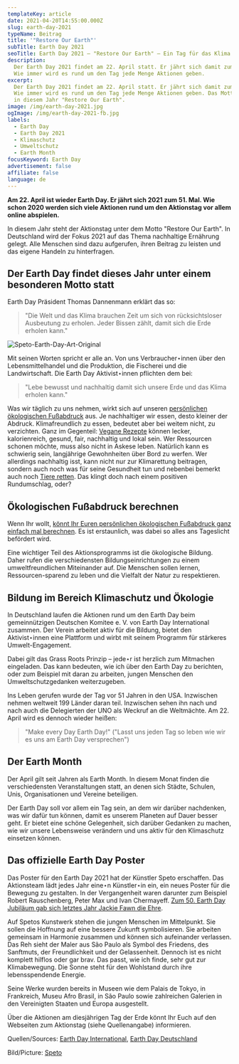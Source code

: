 ```yaml
---
templateKey: article
date: 2021-04-20T14:55:00.000Z
slug: earth-day-2021
typeName: Beitrag
title: '"Restore Our Earth"'
subTitle: Earth Day 2021
seoTitle: Earth Day 2021 – "Restore Our Earth" – Ein Tag für das Klima
description:
  Der Earth Day 2021 findet am 22. April statt. Er jährt sich damit zum 51. mal.
  Wie immer wird es rund um den Tag jede Menge Aktionen geben.
excerpt:
  Der Earth Day 2021 findet am 22. April statt. Er jährt sich damit zum 51. mal.
  Wie immer wird es rund um den Tag jede Menge Aktionen geben. Das Motto lautet
  in diesem Jahr "Restore Our Earth".
image: /img/earth-day-2021.jpg
ogImage: /img/earth-day-2021-fb.jpg
labels:
  - Earth Day
  - Earth Day 2021
  - Klimaschutz
  - Umweltschutz
  - Earth Month
focusKeyword: Earth Day
advertisement: false
affiliate: false
language: de
---
```


**Am 22. April ist wieder Earth Day. Er jährt sich 2021 zum 51. Mal. Wie schon
2020 werden sich viele Aktionen rund um den Aktionstag vor allem online
abspielen.**

In diesem Jahr steht der Aktionstag unter dem Motto "Restore Our Earth". In
Deutschland wird der Fokus 2021 auf das Thema nachhaltige Ernährung gelegt. Alle
Menschen sind dazu aufgerufen, ihren Beitrag zu leisten und das eigene Handeln
zu hinterfragen.

## Der Earth Day findet dieses Jahr unter einem besonderen Motto statt

Earth Day Präsident Thomas Dannenmann erklärt das so:

> "Die Welt und das Klima brauchen Zeit um sich von rücksichtsloser Ausbeutung
> zu erholen. Jeder Bissen zählt, damit sich die Erde erholen kann."

![Speto-Earth-Day-Art-Original](/img/speto-earth-day-art-original-1-.jpg 'Original Earth Day Art © Speto (Link below)')

Mit seinen Worten spricht er alle an. Von uns Verbraucher⋆innen über den
Lebensmittelhandel und die Produktion, die Fischerei und die Landwirtschaft. Die
Earth Day Aktivist⋆innen pflichten dem bei:

> "Lebe bewusst und nachhaltig damit sich unsere Erde und das Klima erholen
> kann."

Was wir täglich zu uns nehmen, wirkt sich auf unseren
[persönlichen ökologischen Fußabdruck](http://cardamonchai.com/2021/01/oekologischer-fussabdruck-co2-2021/)
aus. Je nachhaltiger wir essen, desto kleiner der Abdruck. Klimafreundlich zu
essen, bedeutet aber bei weitem nicht, zu verzichten. Ganz im Gegenteil:
[Vegane Rezepte](https://cardamonchai.com/tag/vegane-rezepte/) können lecker,
kalorienreich, gesund, fair, nachhaltig und lokal sein. Wer Ressourcen schonen
möchte, muss also nicht in Askese leben. Natürlich kann es schwierig sein,
langjährige Gewohnheiten über Bord zu werfen. Wer allerdings nachhaltig isst,
kann nicht nur zur Klimarettung beitragen, sondern auch noch was für seine
Gesundheit tun und nebenbei bemerkt auch noch
[Tiere retten](https://cardamonchai.com/category/vegan/tierrechte/). Das klingt
doch nach einem positiven Rundumschlag, oder?

## Ökologischen Fußabdruck berechnen

Wenn Ihr wollt,
[könnt Ihr Euren persönlichen ökologischen Fußabdruck ganz einfach mal berechnen](http://cardamonchai.com/2017/02/klimaschutz-und-vegane-ernaehrung/).
Es ist erstaunlich, was dabei so alles ans Tageslicht befördert wird.

Eine wichtiger Teil des Aktionsprogramms ist die ökologische Bildung. Daher
rufen die verschiedensten Bildungseinrichtungen zu einem umweltfreundlichen
Miteinander auf. Die Menschen sollen lernen, Ressourcen-sparend zu leben und die
Vielfalt der Natur zu respektieren.

## Bildung im Bereich Klimaschutz und Ökologie

In Deutschland laufen die Aktionen rund um den Earth Day beim gemeinnützigen
Deutschen Komitee e. V. von Earth Day International zusammen. Der Verein
arbeitet aktiv für die Bildung, bietet den Aktivist⋆innen eine Plattform und
wirbt mit seinem Programm für stärkeres Umwelt-Engagement.

Dabei gilt das Grass Roots Prinzip – jede⋆r ist herzlich zum Mitmachen
eingeladen. Das kann bedeuten, wie ich über den Earth Day zu berichten, oder zum
Beispiel mit daran zu arbeiten, jungen Menschen den Umweltschutzgedanken
weiterzugeben.

Ins Leben gerufen wurde der Tag vor 51 Jahren in den USA. Inzwischen nehmen
weltweit 199 Länder daran teil. Inzwischen sehen ihn nach und nach auch die
Delegierten der UNO als Weckruf an die Weltmächte. Am 22. April wird es dennoch
wieder heißen:

> "Make every Day Earth Day!" ("Lasst uns jeden Tag so leben wie wir es uns am
> Earth Day versprechen")

## Der Earth Month

Der April gilt seit Jahren als Earth Month. In diesem Monat finden die
verschiedensten Veranstaltungen statt, an denen sich Städte, Schulen, Unis,
Organisationen und Vereine beteiligen.

Der Earth Day soll vor allem ein Tag sein, an dem wir darüber nachdenken, was
wir dafür tun können, damit es unserem Planeten auf Dauer besser geht. Er bietet
eine schöne Gelegenheit, sich darüber Gedanken zu machen, wie wir unsere
Lebensweise verändern und uns aktiv für den Klimaschutz einsetzen können.

## Das offizielle Earth Day Poster

Das Poster für den Earth Day 2021 hat der Künstler Speto erschaffen. Das
Aktionsteam lädt jedes Jahr eine⋆n Künstler⋆in ein, ein neues Poster für die
Bewegung zu gestalten. In der Vergangenheit waren darunter zum Beispiel Robert
Rauschenberg, Peter Max und Ivan Chermayeff.
[Zum 50. Earth Day Jubiläum gab sich letztes Jahr Jackie Fawn die Ehre](http://cardamonchai.com/2020/04/50-jahre-earth-day/).

Auf Spetos Kunstwerk stehen die jungen Menschen im Mittelpunkt. Sie sollen die
Hoffnung auf eine bessere Zukunft symbolisieren. Sie arbeiten gemeinsam in
Harmonie zusammen und können sich aufeinander verlassen. Das Reh sieht der Maler
aus São Paulo als Symbol des Friedens, des Sanftmuts, der Freundlichkeit und der
Gelassenheit. Dennoch ist es nicht komplett hilflos oder gar brav. Das passt,
wie ich finde, sehr gut zur Klimabewegung. Die Sonne steht für den Wohlstand
durch ihre lebensspendende Energie.

Seine Werke wurden bereits in Museen wie dem Palais de Tokyo, in Frankreich,
Museu Afro Brasil, in São Paulo sowie zahlreichen Galerien in den Vereinigten
Staaten und Europa ausgestellt.

Über die Aktionen am diesjährigen Tag der Erde könnt Ihr Euch auf den Webseiten
zum Aktionstag (siehe Quellenangabe) informieren.

Quellen/Sources:
[Earth Day International](https://www.earthday.org/earth-day-2021/),
[Earth Day Deutschland](https://www.earthday.de/)

Bild/Picture: [Speto](http://www.speto.com.br/about)
